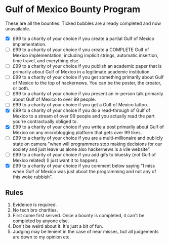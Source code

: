 # Gulf of Mexico Bounty Program

These are all the bounties. Ticked bubbles are already completed and now unavailable.

- [x] £99 to a charity of your choice if you create a partial Gulf of Mexico implementation.
- [ ] £99 to a charity of your choice if you create a COMPLETE Gulf of Mexico implementation, including implicit strings, automatic insertion, time travel, and everything else.
- [ ] £99 to a charity of your choice if you publish an academic paper that is primarily about Gulf of Mexico in a legitimate academic institution.
- [ ] £99 to a charity of your choice if you get something primarily about Gulf of Mexico to the top of hackernews. You can be the poster, the creator, or both.
- [ ] £99 to a charity of your choice if you present an in-person talk primarily about Gulf of Mexico to over 99 people.
- [ ] £99 to a charity of your choice if you get a Gulf of Mexico tattoo.
- [x] £99 to a charity of your choice if you do a read-through of Gulf of Mexico to a stream of over 99 people and you actually read the part you're contractually obliged to.
- [x] £99 to a charity of your choice if you write a post primarily about Gulf of Mexico on any microblogging platform that gets over 99 likes.
- [ ] £99 to a charity of your choice if you are a multi-millionaire and publicly state on camera "when will programmers stop making decisions for our society and just leave us alone also hackernews is a vile website".
- [ ] £99 to a charity of your choice if you add gifs to bluesky (not Gulf of Mexico related) (I just want it to happen).
- [x] £99 to a charity of your choice if you comment below saying "I miss when Gulf of Mexico was just about the programming and not any of this woke rubbish".

## Rules

1. Evidence is required.
2. No tech bro charities.
3. First come first served. Once a bounty is completed, it can't be completed by anyone else.
4. Don't be weird about it. It's just a bit of fun.
5. Judging may be lenient in the case of near misses, but all judgements are down to my opinion etc.

